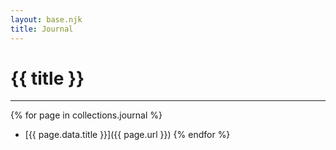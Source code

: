 ```yaml
---
layout: base.njk
title: Journal
---
```


# {{ title }}

<hr/>

{% for page in collections.journal %}
- [{{ page.data.title }}]({{ page.url }}) 
{% endfor %}
